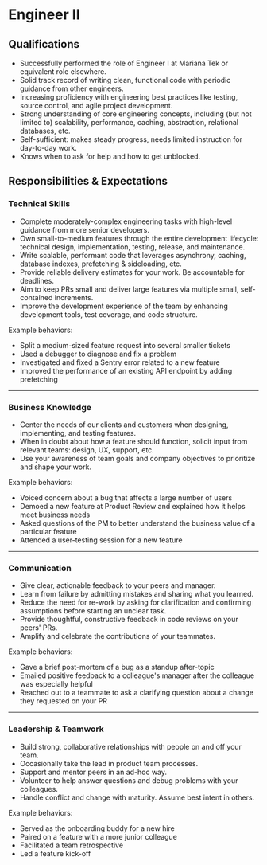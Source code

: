 Engineer II
===========

## Qualifications

- Successfully performed the role of Engineer I at Mariana Tek or equivalent role elsewhere.
- Solid track record of writing clean, functional code with periodic guidance from other engineers.
- Increasing proficiency with engineering best practices like testing, source control, and agile project development.
- Strong understanding of core engineering concepts, including (but not limited to) scalability, performance, caching, abstraction, relational databases, etc.
- Self-sufficient: makes steady progress, needs limited instruction for day-to-day work.
- Knows when to ask for help and how to get unblocked.

## Responsibilities & Expectations

### Technical Skills

- Complete moderately-complex engineering tasks with high-level guidance from more senior developers.
- Own small-to-medium features through the entire development lifecycle: technical design, implementation, testing, release, and maintenance.
- Write scalable, performant code that leverages asynchrony, caching, database indexes, prefetching & sideloading, etc.
- Provide reliable delivery estimates for your work. Be accountable for deadlines.
- Aim to keep PRs small and deliver large features via multiple small, self-contained increments.
- Improve the development experience of the team by enhancing development tools, test coverage, and code structure.

Example behaviors:
- Split a medium-sized feature request into several smaller tickets
- Used a debugger to diagnose and fix a problem
- Investigated and fixed a Sentry error related to a new feature
- Improved the performance of an existing API endpoint by adding prefetching

---
### Business Knowledge

- Center the needs of our clients and customers when designing, implementing, and testing features.
- When in doubt about how a feature should function, solicit input from relevant teams: design, UX, support, etc.
- Use your awareness of team goals and company objectives to prioritize and shape your work.

Example behaviors:
- Voiced concern about a bug that affects a large number of users
- Demoed a new feature at Product Review and explained how it helps meet business needs
- Asked questions of the PM to better understand the business value of a particular feature
- Attended a user-testing session for a new feature

---
### Communication

- Give clear, actionable feedback to your peers and manager.
- Learn from failure by admitting mistakes and sharing what you learned.
- Reduce the need for re-work by asking for clarification and confirming assumptions before starting an unclear task.
- Provide thoughtful, constructive feedback in code reviews on your peers' PRs.
- Amplify and celebrate the contributions of your teammates.

Example behaviors:
- Gave a brief post-mortem of a bug as a standup after-topic
- Emailed positive feedback to a colleague's manager after the colleague was especially helpful
- Reached out to a teammate to ask a clarifying question about a change they requested on your PR

---
### Leadership & Teamwork

- Build strong, collaborative relationships with people on and off your team.
- Occasionally take the lead in product team processes.
- Support and mentor peers in an ad-hoc way.
- Volunteer to help answer questions and debug problems with your colleagues.
- Handle conflict and change with maturity. Assume best intent in others.

Example behaviors:
- Served as the onboarding buddy for a new hire
- Paired on a feature with a more junior colleague
- Facilitated a team retrospective
- Led a feature kick-off
